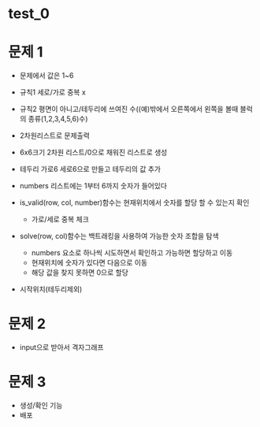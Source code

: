 # test_0

# 문제 1 

* 문제에서 값은 1~6

* 규칙1 세로/가로 중복 x

* 규칙2 평면이 아니고/테두리에 쓰여진 수((예)밖에서 오른쪽에서 왼쪽을 볼때 블럭의 종류(1,2,3,4,5,6)수)

* 2차원리스트로 문제출력

* 6x6크기 2차원 리스트/0으로 채워진 리스트로 생성

* 테두리 가로6 세로6으로 만들고 테두리의 값 추가

* numbers 리스트에는  1부터 6까지 숫자가 들어있다

* is_valid(row, col, number)함수는  현재위치에서 숫자를 할당 할 수 있는지 확인
  * 가로/세로 중복 체크

* solve(row, col)함수는 백트래킹을 사용하여 가능한 숫자 조합을 탐색
  * numbers 요소로 하나씩 시도하면서 확인하고 가능하면 할당하고 이동
  * 현재위치에 숫자가 있다면  다음으로 이동
  * 해당 값을 찾지 못하면 0으로 할당

* 시작위치(테두리제외)


# 문제 2

* input으로 받아서 격자그래프

# 문제 3

* 생성/확인 기능
* 배포